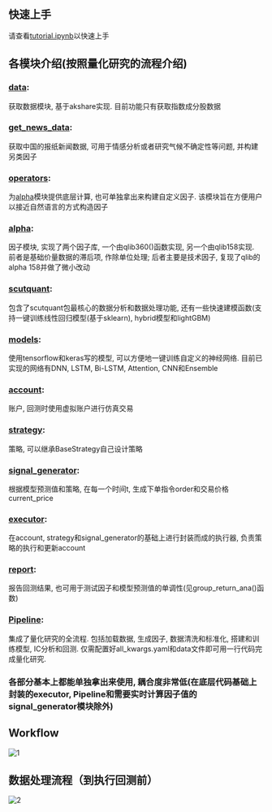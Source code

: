 ## 快速上手  
请查看[tutorial.ipynb](https://github.com/HaoningChen/ScutQuant/blob/main/%E5%AE%9E%E8%B7%B5%E6%A1%88%E4%BE%8B/tutorial.ipynb)以快速上手  

## 各模块介绍(按照量化研究的流程介绍)  

### [data](https://github.com/HaoningChen/ScutQuant/blob/main/scutquant/data.py):   
获取数据模块, 基于akshare实现. 目前功能只有获取指数成分股数据  
### [get_news_data](https://github.com/HaoningChen/scutquant/blob/main/scutquant/get_news_data.py):  
获取中国的报纸新闻数据, 可用于情感分析或者研究气候不确定性等问题, 并构建另类因子  
### [operators](https://github.com/HaoningChen/scutquant/blob/main/scutquant/operators.py):  
为[alpha](https://github.com/HaoningChen/ScutQuant/blob/main/scutquant/alpha.py)模块提供底层计算, 也可单独拿出来构建自定义因子. 该模块旨在方便用户以接近自然语言的方式构造因子  
### [alpha](https://github.com/HaoningChen/ScutQuant/blob/main/scutquant/alpha.py): 
因子模块, 实现了两个因子库, 一个由qlib360()函数实现, 另一个由qlib158实现.  
前者是基础价量数据的滞后项, 作除单位处理; 后者主要是技术因子, 复现了qlib的alpha 158并做了微小改动    
### [scutquant](https://github.com/HaoningChen/ScutQuant/blob/main/scutquant/scutquant.py):  
包含了scutquant包最核心的数据分析和数据处理功能, 还有一些快速建模函数(支持一键训练线性回归模型(基于sklearn), hybrid模型和lightGBM)   
### [models](https://github.com/HaoningChen/ScutQuant/blob/main/scutquant/models.py):  
使用tensorflow和keras写的模型, 可以方便地一键训练自定义的神经网络. 目前已实现的网络有DNN, LSTM, Bi-LSTM, Attention, CNN和Ensemble    
### [account](https://github.com/HaoningChen/ScutQuant/blob/main/scutquant/account.py):  
账户, 回测时使用虚拟账户进行仿真交易  
### [strategy](https://github.com/HaoningChen/ScutQuant/blob/main/scutquant/strategy.py):  
策略, 可以继承BaseStrategy自己设计策略  
### [signal_generator](https://github.com/HaoningChen/ScutQuant/blob/main/scutquant/signal_generator.py):  
根据模型预测值和策略, 在每一个时间t, 生成下单指令order和交易价格current_price
### [executor](https://github.com/HaoningChen/ScutQuant/blob/main/scutquant/executor.py):  
在account, strategy和signal_generator的基础上进行封装而成的执行器, 负责策略的执行和更新account  
### [report](https://github.com/HaoningChen/ScutQuant/blob/main/scutquant/report.py):  
报告回测结果, 也可用于测试因子和模型预测值的单调性(见group_return_ana()函数)  
### [Pipeline](https://github.com/HaoningChen/scutquant/blob/main/scutquant/Pipeline.py):  
集成了量化研究的全流程. 包括加载数据, 生成因子, 数据清洗和标准化, 搭建和训练模型, IC分析和回测. 仅需配置好all_kwargs.yaml和data文件即可用一行代码完成量化研究.  


### 各部分基本上都能单独拿出来使用, 耦合度非常低(在底层代码基础上封装的executor, Pipeline和需要实时计算因子值的signal_generator模块除外)

## Workflow  
![1](https://user-images.githubusercontent.com/101194077/229791039-833128a9-320b-49be-9848-5b47e2b2f4a8.png)



## 数据处理流程（到执行回测前）  
![2](https://user-images.githubusercontent.com/101194077/209441805-ecee94f8-794a-4431-819f-73f66d182aef.png)
